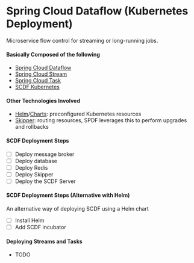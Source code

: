 # Spring Cloud Dataflow (Kubernetes Deployment)
Microservice flow control for streaming or long-running jobs.

#### Basically Composed of the following
- [Spring Cloud Dataflow](https://cloud.spring.io/spring-cloud-dataflow/)
- [Spring Cloud Stream](https://cloud.spring.io/spring-cloud-stream/)
- [Spring Cloud Task](https://spring.io/projects/spring-cloud-task)
- [SCDF Kubernetes](https://docs.spring.io/spring-cloud-dataflow-server-kubernetes/docs/current/reference/htmlsingle/#kubernetes-getting-started)

#### Other Technologies Involved
- [Helm](https://github.com/helm/helm)/[Charts](https://github.com/helm/charts): preconfigured Kubernetes resources
- [Skipper](https://github.com/zalando/skipper): routing resources, SPDF leverages this to perform upgrades and rollbacks

#### SCDF Deployment Steps
- [ ] Deploy message broker
- [ ] Deploy database
- [ ] Deploy Redis
- [ ] Deploy Skipper
- [ ] Deploy the SCDF Server

#### SCDF Deployment Steps (Alternative with Helm)
An alternative way of deploying SCDF using a Helm chart
- [ ] Install Helm
- [ ] Add SCDF incubator

#### Deploying Streams and Tasks
- TODO
